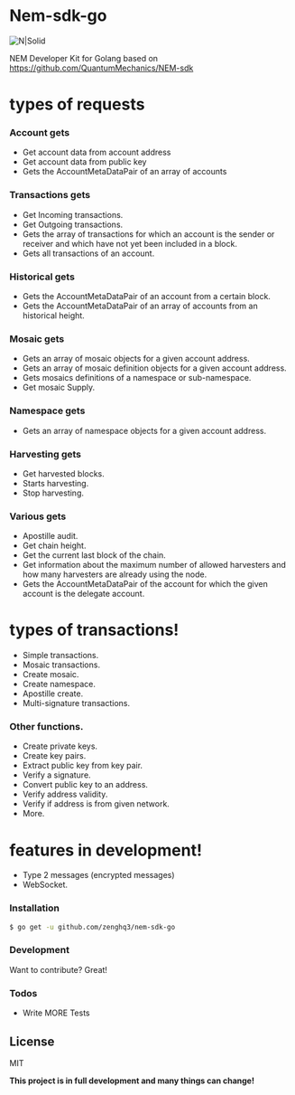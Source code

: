 # Nem-sdk-go 
![N|Solid](https://github.com/zenghq3/nem-sdk-go/blob/master/assets/tipo.jpg)

NEM Developer Kit for Golang based on https://github.com/QuantumMechanics/NEM-sdk

# types of requests
### Account gets
  - Get account data from account address
  - Get account data from public key
  - Gets the AccountMetaDataPair of an array of accounts
### Transactions gets
- Get Incoming transactions.
- Get Outgoing transactions.
- Gets the array of transactions for which an account is the sender or receiver
	and which have not yet been included in a block.
- Gets all transactions of an account.

### Historical gets
  - Gets the AccountMetaDataPair of an account from a certain block.
  - Gets the AccountMetaDataPair of an array of accounts from an historical height.
### Mosaic gets
  - Gets an array of mosaic objects for a given account address.
  - Gets an array of mosaic definition objects for a given account address.
  - Gets mosaics definitions of a namespace or sub-namespace.
  - Get mosaic Supply.
### Namespace gets
  - Gets an array of namespace objects for a given account address.
### Harvesting gets
  - Get harvested blocks.
  - Starts harvesting.
  - Stop harvesting.
### Various gets
  - Apostille audit.
  - Get chain height.
  - Get the current last block of the chain.
  - Get information about the maximum number of allowed harvesters and
	how many harvesters are already using the node.
  - Gets the AccountMetaDataPair of the account for which the given 
    account is the delegate account.
 
# types of transactions!
  - Simple transactions.
  - Mosaic transactions.
  - Create mosaic.
  - Create namespace.
  - Apostille create.
  - Multi-signature transactions.
  ### Other functions.
 - Create private keys.
 - Create key pairs.
 - Extract public key from key pair.
 - Verify a signature.
 - Convert public key to an address.
 - Verify address validity.
 - Verify if address is from given network.
 - More.
# features in development!
  - Type 2 messages (encrypted messages)
  - WebSocket.

### Installation

```sh
$ go get -u github.com/zenghq3/nem-sdk-go
```

### Development

Want to contribute? Great!


### Todos

 - Write MORE Tests

License
----

MIT


**This project is in full development and many things can change!**
